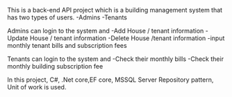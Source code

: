 This is a back-end API project which is a building management system that has two types of users.
-Admins
-Tenants

Admins can login to the system and 
-Add House / tenant information
-Update House / tenant information
-Delete House /tenant information
-input monthly tenant bills and subscription fees

Tenants can login to the system and
-Check their monthly bills
-Check their monthly building subscription fee

In this project, C#, .Net core,EF core, MSSQL Server 
Repository pattern, Unit of work is used.
